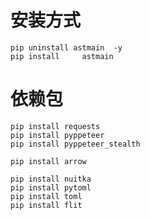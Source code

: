 # 安装方式

    pip uninstall astmain  -y
    pip install     astmain

# 依赖包

    pip install requests
    pip install pyppeteer
    pip install pyppeteer_stealth

    pip install arrow

    pip install nuitka
    pip install pytoml
    pip install toml
    pip install flit
